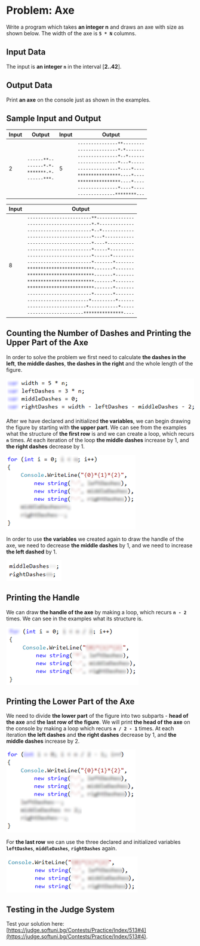 # Problem: Axe

Write a program which takes **an integer n** and draws an axe with size as shown below. The width of the axe is **`5 * N`**  columns.

## Input Data

The input is **an integer `n`** in the interval [**2..42**].

## Output Data

Print **an axe** on the console just as shown in the examples.

## Sample Input and Output

| Input | Output | Input | Output |
| --- | --- | --- | --- |
|2|<code>------\*\*--</code><br><code>------\*-\*-</code><br><code>\*\*\*\*\*\*\*-\*-</code><br><code>------\*\*\*-</code><br>|5|<code>---------------\*\*--------</code><br><code>---------------\*-\*-------</code><br><code>---------------\*--\*------</code><br><code>---------------\*---\*-----</code><br><code>---------------\*----\*----</code><br><code>\*\*\*\*\*\*\*\*\*\*\*\*\*\*\*\*----\*----</code><br><code>\*\*\*\*\*\*\*\*\*\*\*\*\*\*\*\*----\*----</code><br><code>---------------\*----\*----</code><br><code>--------------\*\*\*\*\*\*\*\*---</code><br>|

| Input | Output |
| --- | --- |
|8|<code>------------------------\*\*--------------</code><br><code>------------------------\*-\*-------------</code><br><code>------------------------\*--\*------------</code><br><code>------------------------\*---\*-----------</code><br><code>------------------------\*----\*----------</code><br><code>------------------------\*-----\*---------</code><br><code>------------------------\*------\*--------</code><br><code>------------------------\*-------\*-------</code><br><code>\*\*\*\*\*\*\*\*\*\*\*\*\*\*\*\*\*\*\*\*\*\*\*\*\*-------\*-------</code><br><code>\*\*\*\*\*\*\*\*\*\*\*\*\*\*\*\*\*\*\*\*\*\*\*\*\*-------\*-------</code><br><code>\*\*\*\*\*\*\*\*\*\*\*\*\*\*\*\*\*\*\*\*\*\*\*\*\*-------\*-------</code><br><code>\*\*\*\*\*\*\*\*\*\*\*\*\*\*\*\*\*\*\*\*\*\*\*\*\*-------\*-------</code><br><code>------------------------\*-------\*-------</code><br><code>-----------------------\*---------\*------</code><br><code>----------------------\*-----------\*-----</code><br><code>---------------------\*\*\*\*\*\*\*\*\*\*\*\*\*\*\*----</code><br>|

## Counting the Number of Dashes and Printing the Upper Part of the Axe

In order to solve the problem we first need to calculate **the dashes in the left**, **the middle dashes**, **the dashes in the right** and the whole length of the figure.

![](/assets/chapter-6-2-images/05.Axe-01.png)

After we have declared and initialized **the variables**, we can begin drawing the figure by starting with **the upper part**. We can see from the examples what the structure of **the first row** is and we can create a loop, which recurs **`n`** times. At each iteration of the loop **the middle dashes** increase by 1, and **the right dashes** decrease by 1.

![](/assets/chapter-6-2-images/05.Axe-02.png)

In order to use **the variables** we created again to draw the handle of the axe, we need to decrease **the middle dashes** by 1, and we need to increase **the left dashed** by 1.

![](/assets/chapter-6-2-images/05.Axe-03.png)

## Printing the Handle 

We can draw **the handle of the axe** by making a loop, which recurs **`n - 2`** times. We can see in the examples what its structure is.

![](/assets/chapter-6-2-images/05.Axe-04.png)

## Printing the Lower Part of the Axe

We need to divide **the lower part** of the figure into two subparts - **head of the axe** and **the last row of the figure**. We will print **the head of the axe** on the console by making a loop which recurs **`n / 2 - 1`** times. At each iteration **the left dashes** and **the right dashes** decrease by 1, and **the middle dashes** increase by 2.

![](/assets/chapter-6-2-images/05.Axe-05.png)

For **the last row** we can use the three declared and initialized variables **`leftDashes`**, **`middleDashes`**, **`rightDashes`** again.

![](/assets/chapter-6-2-images/05.Axe-06.png)

## Testing in the Judge System

Test your solution here: [https://judge.softuni.bg/Contests/Practice/Index/513#4](https://judge.softuni.bg/Contests/Practice/Index/513#4).
